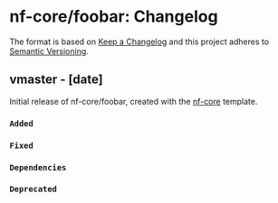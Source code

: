 # nf-core/foobar: Changelog

The format is based on [Keep a Changelog](https://keepachangelog.com/en/1.0.0/)
and this project adheres to [Semantic Versioning](https://semver.org/spec/v2.0.0.html).

## vmaster - [date]

Initial release of nf-core/foobar, created with the [nf-core](https://nf-co.re/) template.

### `Added`

### `Fixed`

### `Dependencies`

### `Deprecated`
